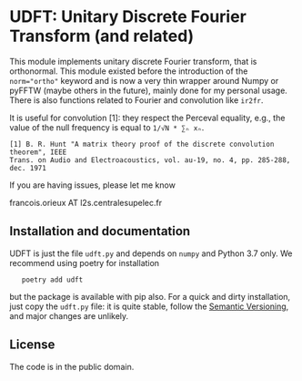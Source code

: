 # UDFT: Unitary Discrete Fourier Transform (and related)

This module implements unitary discrete Fourier transform, that is orthonormal.
This module existed before the introduction of the `norm="ortho"` keyword and is
now a very thin wrapper around Numpy or pyFFTW (maybe others in the future),
mainly done for my personal usage. There is also functions related to Fourier
and convolution like `ir2fr`.

It is useful for convolution [1]: they respect the Perceval equality, e.g., the
value of the null frequency is equal to `1/√N * ∑ₙ xₙ`.

```
[1] B. R. Hunt "A matrix theory proof of the discrete convolution theorem", IEEE
Trans. on Audio and Electroacoustics, vol. au-19, no. 4, pp. 285-288, dec. 1971
```

If you are having issues, please let me know

francois.orieux AT l2s.centralesupelec.fr

## Installation and documentation

UDFT is just the file `udft.py` and depends on `numpy` and Python 3.7 only. We
recommend using poetry for installation

```
   poetry add udft
```

but the package is available with pip also. For a quick and dirty installation,
just copy the `udft.py` file: it is quite stable, follow the [Semantic
Versioning](https://semver.org/spec/v2.0.0.html), and major changes are
unlikely.

## License

The code is in the public domain.
